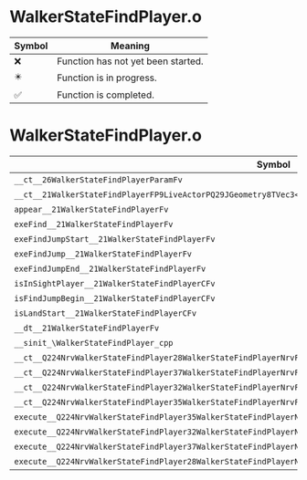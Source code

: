 # WalkerStateFindPlayer.o
| Symbol | Meaning 
| ------------- | ------------- 
| :x: | Function has not yet been started. 
| :eight_pointed_black_star: | Function is in progress. 
| :white_check_mark: | Function is completed. 


# WalkerStateFindPlayer.o
| Symbol | Decompiled? |
| ------------- | ------------- |
| `__ct__26WalkerStateFindPlayerParamFv` | :x: |
| `__ct__21WalkerStateFindPlayerFP9LiveActorPQ29JGeometry8TVec3<f>P16WalkerStateParamP26WalkerStateFindPlayerParam` | :x: |
| `appear__21WalkerStateFindPlayerFv` | :x: |
| `exeFind__21WalkerStateFindPlayerFv` | :x: |
| `exeFindJumpStart__21WalkerStateFindPlayerFv` | :x: |
| `exeFindJump__21WalkerStateFindPlayerFv` | :x: |
| `exeFindJumpEnd__21WalkerStateFindPlayerFv` | :x: |
| `isInSightPlayer__21WalkerStateFindPlayerCFv` | :x: |
| `isFindJumpBegin__21WalkerStateFindPlayerCFv` | :x: |
| `isLandStart__21WalkerStateFindPlayerCFv` | :x: |
| `__dt__21WalkerStateFindPlayerFv` | :x: |
| `__sinit_\WalkerStateFindPlayer_cpp` | :x: |
| `__ct__Q224NrvWalkerStateFindPlayer28WalkerStateFindPlayerNrvFindFv` | :x: |
| `__ct__Q224NrvWalkerStateFindPlayer37WalkerStateFindPlayerNrvFindJumpStartFv` | :x: |
| `__ct__Q224NrvWalkerStateFindPlayer32WalkerStateFindPlayerNrvFindJumpFv` | :x: |
| `__ct__Q224NrvWalkerStateFindPlayer35WalkerStateFindPlayerNrvFindJumpEndFv` | :x: |
| `execute__Q224NrvWalkerStateFindPlayer35WalkerStateFindPlayerNrvFindJumpEndCFP5Spine` | :x: |
| `execute__Q224NrvWalkerStateFindPlayer32WalkerStateFindPlayerNrvFindJumpCFP5Spine` | :x: |
| `execute__Q224NrvWalkerStateFindPlayer37WalkerStateFindPlayerNrvFindJumpStartCFP5Spine` | :x: |
| `execute__Q224NrvWalkerStateFindPlayer28WalkerStateFindPlayerNrvFindCFP5Spine` | :x: |
